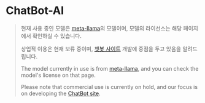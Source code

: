 # ChatBot-AI

>현재 사용 중인 모델은 [meta-llama](https://huggingface.co/meta-llama)의 모델이며, 모델의 라이선스는 해당 페이지에서 확인하실 수 있습니다.
>
>상업적 이용은 현재 보류 중이며, [챗봇 사이트](https://github.com/TreeNut-KR/ChatBot) 개발에 중점을 두고 있음을 알려드립니다.
>
> The model currently in use is from [meta-llama](https://huggingface.co/meta-llama), and you can check the model's license on that page.
>
> Please note that commercial use is currently on hold, and our focus is on developing the [ChatBot site](https://github.com/TreeNut-KR/ChatBot).
